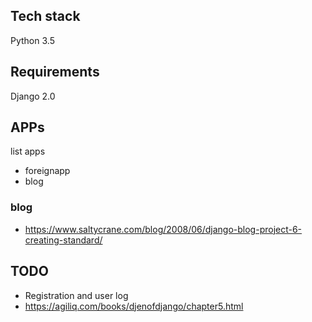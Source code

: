 ## Tech stack

Python 3.5

## Requirements

Django 2.0

## APPs

list apps
- foreignapp
- blog

### blog

- https://www.saltycrane.com/blog/2008/06/django-blog-project-6-creating-standard/

## TODO

- Registration and user log
- https://agiliq.com/books/djenofdjango/chapter5.html

